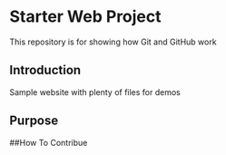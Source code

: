 # Starter Web Project

This repository is for showing how Git and GitHub work

## Introduction

Sample website with plenty of files for demos

## Purpose

##How To Contribue